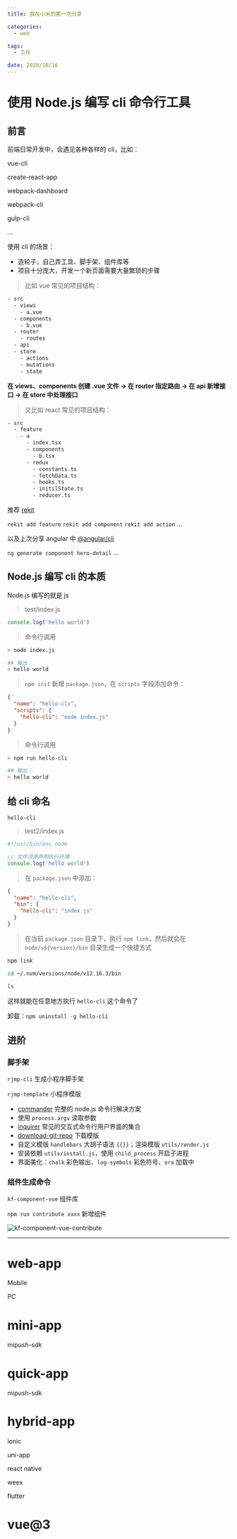 ```yaml
---
title: 我在小米的第一次分享

categories:
  - web

tags:
  - 工作

date: 2020/10/16
---
```


# 使用 Node.js 编写 cli 命令行工具

## 前言

前端日常开发中，会遇见各种各样的 cli，比如：

  vue-cli

  create-react-app

  webpack-dashboard

  webpack-cli

  gulp-cli

  ...

使用 cli 的场景：

* 造轮子，自己弄工具、脚手架、组件库等
* 项目十分庞大，开发一个新页面需要大量繁琐的步骤

> 比如 vue 常见的项目结构：

``` bash
- src
  - views
    - a.vue
  - components
    - b.vue
  - router
    - routes
  - api
  - store
    - actions
    - mutations
    - state
```

**在 views、components 创建 .vue 文件 -> 在 router 指定路由 -> 在 api 新增接口 -> 在 store 中处理接口**

> 又比如 react 常见的项目结构：

``` bash
- src
  - feature
    - a
      - index.tsx
      - components
        - b.tsx
      - redux
        - constants.ts
        - fetchData.ts
        - hooks.ts
        - initilState.ts
        - reducer.ts
```

推荐 [rekit](http://rekit.js.org/docs/cli.html)

`rekit add feature` `rekit add component` `rekit add action` ...

以及上次分享 angular 中 [@angular/cli](https://angular.cn/cli)

`ng generate component hero-detail` ...

## Node.js 编写 cli 的本质

Node.js 编写的就是 js

> test/index.js

``` js
console.log('hello world')
```

> 命令行调用

``` bash
> node index.js

## 输出：
> hello world
```

> `npm init` 新增 `package.json`，在 `scripts` 字段添加命令：

``` json
{
  "name": "hello-cli",
  "scripts": {
    "hello-cli": "node index.js"
  }
}
```

> 命令行调用

``` bash
> npm run hello-cli

## 输出：
> hello world
```

## 给 cli 命名

`hello-cli`

> test2/index.js

``` js
#!/usr/bin/env node

// 文件顶部声明执行环境
console.log('hello world')
```

> 在 `package.json` 中添加：

``` json
{
  "name": "hello-cli",
  "bin": {
    "hello-cli": "index.js"
  }
}
```

> 在当前 `package.json` 目录下，执行 `npm link`，然后就会在 `node/v${version}/bin` 目录生成一个快捷方式

``` bash
npm link

cd ~/.nvm/versions/node/v12.16.3/bin

ls
```

这样就能在任意地方执行 `hello-cli` 这个命令了

卸载：`npm uninstall -g hello-cli`

## 进阶

### 脚手架

`rjmp-cli` 生成小程序脚手架

`rjmp-template` 小程序模版

* [commander](https://github.com/tj/commander.js/blob/HEAD/Readme_zh-CN.md) 完整的 node.js 命令行解决方案
* 使用 `process.argv` 读取参数
* [inquirer](https://www.npmjs.com/package/inquirer) 常见的交互式命令行用户界面的集合
* [download-git-repo](https://www.npmjs.com/package/download-git-repo) 下载模版
* 自定义模版 `handlebars` 大胡子语法 `{{}}`；渲染模版 `utils/render.js`
* 安装依赖 `utils/install.js`，使用 `child_process` 开启子进程
* 界面美化：`chalk` 彩色输出、`log-symbols` 彩色符号、`ora` 加载中

### 组件生成命令

`kf-component-vue` 组件库

`npm run contribute xxxx` 新增组件

![kf-component-vue-contribute](blob:https://xiaomi.f.mioffice.cn/66419c7f-3cf1-40e8-8514-a01a4c3275dd)

---

# web-app

Mobile

PC

# mini-app

mipush-sdk

# quick-app

mipush-sdk

# hybrid-app

ionic

uni-app

react native

weex

flutter

# vue@3

